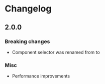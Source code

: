 # Changelog

## 2.0.0

### Breaking changes

 - Component selector was renamed from <essentials-ui-select> to <essential-select>

### Misc

 - Performance improvements